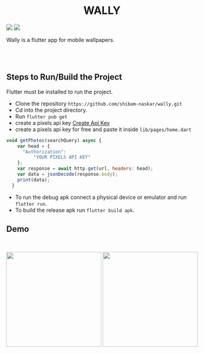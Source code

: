 <p align="center">
  <h1 align="center">WALLY</h1>
</p>
<p>
<img src="https://img.shields.io/badge/Flutter-02569B?style=for-the-badge&logo=flutter&logoColor=white"/>
  <img src="https://img.shields.io/badge/Pixels-02569B?style=for-the-badge&logo=circle&logoColor=whit"/>
</p>
Wally is a flutter app for mobile wallpapers.

<br/><br/>


## Steps to Run/Build the Project
Flutter must be installed to run the project.
<br/>
- Clone the repository
 `https://github.com/shibam-naskar/wally.git`
- Cd into the project directory.
- Run `flutter pub get`
- create a pixels api key <a href="https://www.pexels.com/api/" target="_blank">Create Api Key<a/>
- create a pixels api key for free and paste it inside `lib/pages/home.dart`
```javascript
void getPhotos(searchQuery) async {
    var head = {
      "Authorization":
          "YOUR PIXELS API KEY"
    };
    var response = await http.get(url, headers: head);
    var data = jsonDecode(response.body);
    print(data);
  }
```
- To run the debug apk connect a physical device or emulator and run `flutter run`.
- To build the release apk run `flutter build apk`.

## Demo
<br/>
<p align="center">
 <img width="250" src="https://user-images.githubusercontent.com/39475600/150676431-cc8f7acb-382a-49ec-a507-6f715fee5916.jpeg"/>
<img width="250" src="https://user-images.githubusercontent.com/39475600/150676451-66a96e51-2bdb-42e4-8551-bf5113f8d9d2.jpeg"/>
</p>


</td>



</tr>
 </table>


